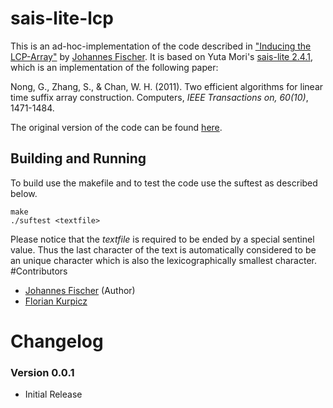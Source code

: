 # sais-lite-lcp
This is an ad-hoc-implementation of the code described in ["Inducing the LCP-Array"](http://arxiv.org/abs/1101.3448) by [Johannes Fischer](http://ls11-www.cs.tu-dortmund.de/staff/fischer). It is based on Yuta Mori's [sais-lite 2.4.1](http://sites.google.com/site/yuta256), which is an implementation of the  following paper:

Nong, G., Zhang, S., & Chan, W. H. (2011). Two efficient algorithms for linear time suffix array construction. Computers, *IEEE Transactions on, 60(10)*, 1471-1484.

The original version of the code can be found [here](http://algo2.iti.kit.edu/english/1828.php).
## Building and Running
To build use the makefile and to test the code use the suftest as described below.

    make
    ./suftest <textfile>
    
Please notice that the *textfile* is required to be ended by a special sentinel value. Thus the last character of the text is automatically considered to be an unique character which is also the lexicographically smallest character.
#Contributors
+ [Johannes Fischer](http://ls11-www.cs.tu-dortmund.de/staff/fischer) (Author)
+ [Florian Kurpicz](http://ls11-www.cs.tu-dortmund.de/staff/kurpicz)

# Changelog
### Version 0.0.1
+ Initial Release
